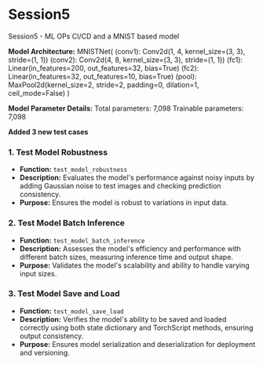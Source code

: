 # Session5
Session5 - ML OPs CI/CD and a MNIST based model

**Model Architecture:**
MNISTNet(
  (conv1): Conv2d(1, 4, kernel_size=(3, 3), stride=(1, 1))
  (conv2): Conv2d(4, 8, kernel_size=(3, 3), stride=(1, 1))
  (fc1): Linear(in_features=200, out_features=32, bias=True)
  (fc2): Linear(in_features=32, out_features=10, bias=True)
  (pool): MaxPool2d(kernel_size=2, stride=2, padding=0, dilation=1, ceil_mode=False)
)

**Model Parameter Details:**
Total parameters: 7,098
Trainable parameters: 7,098

**Added 3 new test cases**
### 1. Test Model Robustness
- **Function:** `test_model_robustness`
- **Description:** Evaluates the model's performance against noisy inputs by adding Gaussian noise to test images and checking prediction consistency.
- **Purpose:** Ensures the model is robust to variations in input data.

### 2. Test Model Batch Inference
- **Function:** `test_model_batch_inference`
- **Description:** Assesses the model's efficiency and performance with different batch sizes, measuring inference time and output shape.
- **Purpose:** Validates the model's scalability and ability to handle varying input sizes.

### 3. Test Model Save and Load
- **Function:** `test_model_save_load`
- **Description:** Verifies the model's ability to be saved and loaded correctly using both state dictionary and TorchScript methods, ensuring output consistency.
- **Purpose:** Ensures model serialization and deserialization for deployment and versioning.

